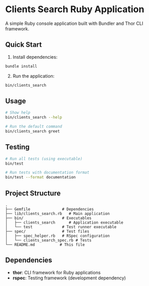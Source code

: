 # Clients Search Ruby Application

A simple Ruby console application built with Bundler and Thor CLI framework.

## Quick Start

1. Install dependencies:
```bash
bundle install
```

2. Run the application:
```bash
bin/clients_search
```

## Usage

```bash
# Show help
bin/clients_search --help

# Run the default command
bin/clients_search greet
```

## Testing

```bash
# Run all tests (using executable)
bin/test

# Run tests with documentation format
bin/test --format documentation
```

## Project Structure

```
.
├── Gemfile              # Dependencies
├── lib/clients_search.rb   # Main application
├── bin/                 # Executables
│   ├── clients_search      # Application executable
│   └── test             # Test runner executable
├── spec/                # Test files
│   ├── spec_helper.rb   # RSpec configuration
│   └── clients_search_spec.rb # Tests
└── README.md           # This file
```

## Dependencies

- **thor**: CLI framework for Ruby applications
- **rspec**: Testing framework (development dependency)
